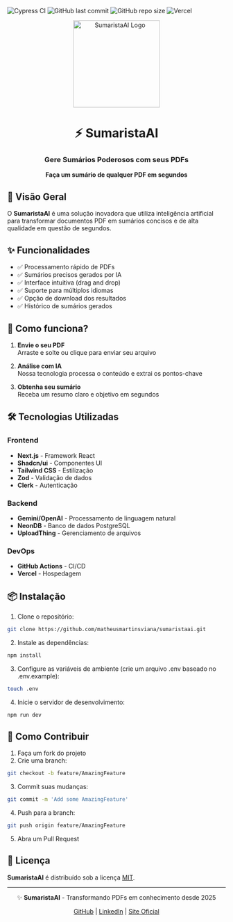 ![Cypress CI](https://github.com/matheusmartinsviana/sumaristaai/actions/workflows/ci.yml/badge.svg)
![GitHub last commit](https://img.shields.io/github/last-commit/matheusmartinsviana/sumaristaai)
![GitHub repo size](https://img.shields.io/github/repo-size/matheusmartinsviana/sumaristaai)
![Vercel](https://therealsujitk-vercel-badge.vercel.app/?app=sumaristaai)

<div align="center">
  <img src="https://sumaristaai.vercel.app/SumaristaAI-logo.webp" alt="SumaristaAI Logo" width="200" height="200" />
  <h1>⚡ SumaristaAI</h1>
  <h3>Gere Sumários Poderosos com seus PDFs</h3>
  <p><strong>Faça um sumário de qualquer PDF em segundos</strong></p>
</div>

## 📌 Visão Geral

O **SumaristaAI** é uma solução inovadora que utiliza inteligência artificial para transformar documentos PDF em sumários concisos e de alta qualidade em questão de segundos.

## ✨ Funcionalidades

- ✅ Processamento rápido de PDFs
- ✅ Sumários precisos gerados por IA
- ✅ Interface intuitiva (drag and drop)
- ✅ Suporte para múltiplos idiomas
- ✅ Opção de download dos resultados
- ✅ Histórico de sumários gerados

## 🚀 Como funciona?

1. **Envie o seu PDF**  
   Arraste e solte ou clique para enviar seu arquivo

2. **Análise com IA**  
   Nossa tecnologia processa o conteúdo e extrai os pontos-chave

3. **Obtenha seu sumário**  
   Receba um resumo claro e objetivo em segundos

## 🛠️ Tecnologias Utilizadas

### Frontend
- **Next.js** - Framework React
- **Shadcn/ui** - Componentes UI
- **Tailwind CSS** - Estilização
- **Zod** - Validação de dados
- **Clerk** - Autenticação

### Backend
- **Gemini/OpenAI** - Processamento de linguagem natural
- **NeonDB** - Banco de dados PostgreSQL
- **UploadThing** - Gerenciamento de arquivos

### DevOps
- **GitHub Actions** - CI/CD
- **Vercel** - Hospedagem

## 📦 Instalação

1. Clone o repositório:
```bash
git clone https://github.com/matheusmartinsviana/sumaristaai.git
```
2. Instale as dependências:
```bash
npm install
```
3. Configure as variáveis de ambiente (crie um arquivo .env baseado no .env.example):
```bash
touch .env
```
4. Inicie o servidor de desenvolvimento:
```bash
npm run dev
```

## 🤝 Como Contribuir

1. Faça um fork do projeto
2. Crie uma branch:
```bash
git checkout -b feature/AmazingFeature
```
3. Commit suas mudanças:
```bash
git commit -m 'Add some AmazingFeature'
```
4. Push para a branch:
```bash
git push origin feature/AmazingFeature
```
5. Abra um Pull Request

## 📄 Licença

**SumaristaAI** é distribuído sob a licença [MIT](https://opensource.org/licenses/MIT).

---

<div align="center">
  <p>✨ <strong>SumaristaAI</strong> - Transformando PDFs em conhecimento desde 2025</p>
  <p>
    <a href="https://github.com/matheusmartinsviana">GitHub</a> | 
    <a href="https://linkedin.com/in/matheusmartinsviana">LinkedIn</a> | 
    <a href="https://sumaristaai.vercel.app">Site Oficial</a>
  </p>
</div>
